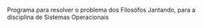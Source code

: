 Programa para resolver o problema dos Filosófos Jantando, para a disciplina de Sistemas Operacionais
